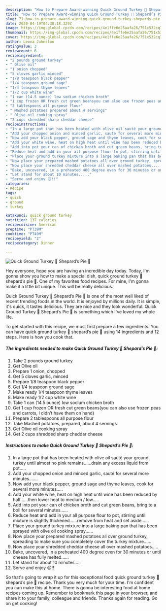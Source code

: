 ```yaml
---
description: "How to Prepare Award-winning Quick Ground Turkey 🦃 Shepard’s Pie 🥧"
title: "How to Prepare Award-winning Quick Ground Turkey 🦃 Shepard’s Pie 🥧"
slug: 71-how-to-prepare-award-winning-quick-ground-turkey-shepards-pie
date: 2020-04-19T04:30:18.329Z
image: https://img-global.cpcdn.com/recipes/4e1ffe6e25aafa26/751x532cq70/quick-ground-turkey-🦃-shepards-pie-🥧-recipe-main-photo.jpg
thumbnail: https://img-global.cpcdn.com/recipes/4e1ffe6e25aafa26/751x532cq70/quick-ground-turkey-🦃-shepards-pie-🥧-recipe-main-photo.jpg
cover: https://img-global.cpcdn.com/recipes/4e1ffe6e25aafa26/751x532cq70/quick-ground-turkey-🦃-shepards-pie-🥧-recipe-main-photo.jpg
author: Leona Johnston
ratingvalue: 3
reviewcount: 6
recipeingredient:
- "2 pounds ground turkey"
- " Olive oil"
- "1 onion chopped"
- "5 cloves garlic minced"
- "1/8 teaspoon black pepper"
- "1/4 teaspoon ground sage"
- "1/4 teaspoon thyme leaves"
- "1/2 cup white wine"
- "1 can (14.5 ounce) low sodium chicken broth"
- "1 cup frozen OR fresh cut green beansyou can also use frozen peas and carrots I didnt have them on hand"
- "2 tablespoons all purpose flour"
- " Mashed potatoes prepared about 4 servings"
- " Olive oil cooking spray"
- "2 cups shredded sharp cheddar cheese"
recipeinstructions:
- "In a large pot that has been heated with olive oil sauté your ground turkey until almost no pink remains......drain any excess liquid from pot....."
- "Add your chopped onion and minced garlic, sauté for several more minutes......."
- "Now add your black pepper, ground sage and thyme leaves, cook for several more minutes....."
- "Add your white wine, heat on high heat until wine has been reduced by half......then lower heat to medium / low....."
- "Add into pot your can of chicken broth and cut green beans, bring to a boil for several minutes......"
- "Reduce heat and add in your all purpose flour to pot, stirring until mixture is slightly thickened......remove from heat and set aside......"
- "Place your ground turkey mixture into a large baking pan that has been sprayed with olive oil cooking spray......"
- "Now place your prepared mashed potatoes all over ground turkey, spreading to make sure you completely cover the turkey mixture......"
- "Now place your shredded cheddar cheese all over mashed potatoes....."
- "Bake, uncovered, in a preheated 400 degree oven for 30 minutes or until cheese has fully melted......"
- "Let stand for about 10 minutes....."
- "Serve and enjoy 😉!!"
categories:
- Recipe
tags:
- quick
- ground
- turkey

katakunci: quick ground turkey 
nutrition: 137 calories
recipecuisine: American
preptime: "PT39M"
cooktime: "PT49M"
recipeyield: "2"
recipecategory: Dinner

---
```



![Quick Ground Turkey 🦃 Shepard’s Pie 🥧](https://img-global.cpcdn.com/recipes/4e1ffe6e25aafa26/751x532cq70/quick-ground-turkey-🦃-shepards-pie-🥧-recipe-main-photo.jpg)

Hey everyone, hope you are having an incredible day today. Today, I'm gonna show you how to make a special dish, quick ground turkey 🦃 shepard’s pie 🥧. One of my favorites food recipes. For mine, I'm gonna make it a little bit unique. This will be really delicious.



Quick Ground Turkey 🦃 Shepard’s Pie 🥧 is one of the most well liked of recent trending foods in the world. It is enjoyed by millions daily. It is simple, it's quick, it tastes delicious. They are nice and they look wonderful. Quick Ground Turkey 🦃 Shepard’s Pie 🥧 is something which I've loved my whole life.


To get started with this recipe, we must first prepare a few ingredients. You can have quick ground turkey 🦃 shepard’s pie 🥧 using 14 ingredients and 12 steps. Here is how you cook that.

<!--inarticleads1-->

##### The ingredients needed to make Quick Ground Turkey 🦃 Shepard’s Pie 🥧:

1. Take 2 pounds ground turkey
1. Get  Olive oil
1. Prepare 1 onion, chopped
1. Get 5 cloves garlic, minced
1. Prepare 1/8 teaspoon black pepper
1. Get 1/4 teaspoon ground sage
1. Make ready 1/4 teaspoon thyme leaves
1. Make ready 1/2 cup white wine
1. Take 1 can (14.5 ounce) low sodium chicken broth
1. Get 1 cup frozen OR fresh cut green beans(you can also use frozen peas and carrots, I didn’t have them on hand)
1. Prepare 2 tablespoons all purpose flour
1. Take  Mashed potatoes, prepared, about 4 servings
1. Get  Olive oil cooking spray
1. Get 2 cups shredded sharp cheddar cheese




<!--inarticleads2-->

##### Instructions to make Quick Ground Turkey 🦃 Shepard’s Pie 🥧:

1. In a large pot that has been heated with olive oil sauté your ground turkey until almost no pink remains......drain any excess liquid from pot.....
1. Add your chopped onion and minced garlic, sauté for several more minutes.......
1. Now add your black pepper, ground sage and thyme leaves, cook for several more minutes.....
1. Add your white wine, heat on high heat until wine has been reduced by half......then lower heat to medium / low.....
1. Add into pot your can of chicken broth and cut green beans, bring to a boil for several minutes......
1. Reduce heat and add in your all purpose flour to pot, stirring until mixture is slightly thickened......remove from heat and set aside......
1. Place your ground turkey mixture into a large baking pan that has been sprayed with olive oil cooking spray......
1. Now place your prepared mashed potatoes all over ground turkey, spreading to make sure you completely cover the turkey mixture......
1. Now place your shredded cheddar cheese all over mashed potatoes.....
1. Bake, uncovered, in a preheated 400 degree oven for 30 minutes or until cheese has fully melted......
1. Let stand for about 10 minutes.....
1. Serve and enjoy 😉!!




So that's going to wrap it up for this exceptional food quick ground turkey 🦃 shepard’s pie 🥧 recipe. Thank you very much for your time. I'm confident you can make this at home. There is gonna be interesting food at home recipes coming up. Remember to bookmark this page in your browser, and share it to your family, colleague and friends. Thanks again for reading. Go on get cooking!
